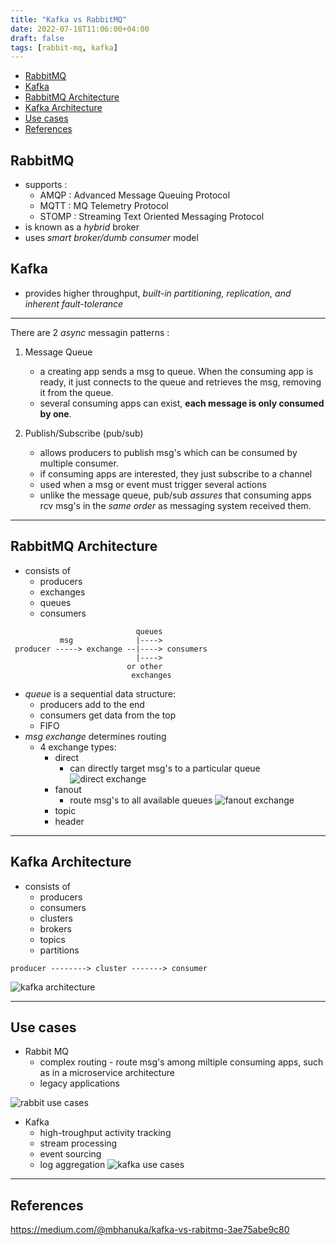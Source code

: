 ```yaml
---
title: "Kafka vs RabbitMQ"
date: 2022-07-18T11:06:00+04:00
draft: false
tags: [rabbit-mq, kafka]
---
```

- [RabbitMQ](#rabbitmq)
- [Kafka](#kafka)
- [RabbitMQ Architecture](#rabbitmq-architecture)
- [Kafka Architecture](#kafka-architecture)
- [Use cases](#use-cases)
- [References](#references)

## RabbitMQ 
- supports : 
  - AMQP  : Advanced Message Queuing Protocol
  - MQTT  : MQ Telemetry Protocol
  - STOMP : Streaming Text Oriented Messaging Protocol
- is known as a *hybrid* broker
- uses *smart broker/dumb consumer* model
  
## Kafka
- provides higher throughput, *built-in partitioning, replication, and inherent fault-tolerance*
  
---
There are 2 *async* messagin patterns :
1. Message Queue
   - a creating app sends a msg to queue. When the consuming app is ready, it just connects to the queue and retrieves the msg, removing it from the queue. 
   - several consuming apps can exist, **each message is only consumed by one**.

2. Publish/Subscribe (pub/sub) 
   - allows producers to publish msg's which can be consumed by multiple consumer.
   - if consuming apps are interested, they just subscribe to a channel
   - used when a msg or event must trigger several actions
   - unlike the message queue, pub/sub *assures* that consuming apps rcv msg's in the *same order* as messaging system received them.
  
  ---
## RabbitMQ Architecture
- consists of 
  - producers
  - exchanges
  - queues
  - consumers
  
 ```                         
                             queues  
            msg              |---->
  producer -----> exchange --|----> consumers
                             |---->
                           or other 
                            exchanges
  ```
- *queue* is a sequential data structure:
    - producers add to the end 
    - consumers get data from the top
    - FIFO 
- *msg exchange* determines routing
  - 4 exchange types:
    - direct 
      - can directly target msg's to a particular queue
  ![direct exchange](https://miro.medium.com/max/1400/1*_Jzl2o13xBPn3CsdATBaxw.png "direct exchange")
    - fanout
      - route msg's to all available queues
  ![fanout exchange](https://miro.medium.com/max/1400/1*Hn3SaZuE1o3C1-IayaU9AQ.png "fanout exchange")
    - topic
    - header
---
## Kafka Architecture  
- consists of
  - producers
  - consumers
  - clusters
  - brokers
  - topics
  - partitions
```
producer --------> cluster -------> consumer
```
![kafka architecture](https://miro.medium.com/max/1376/1*TIKFG4HHYx4W6RbE1BWblA.png)

---
## Use cases
- Rabbit MQ
  - complex routing - route msg's among miltiple consuming apps, such as in a microservice architecture
  - legacy applications

![rabbit use cases](https://miro.medium.com/max/1400/1*Kyps08v9VSh5QwETNOVuHw.png)
- Kafka
  - high-troughput activity tracking 
  - stream processing
  - event sourcing
  - log aggregation
![kafka use cases](https://miro.medium.com/max/1400/1*001aX2FBDS4qz8nPLNiXAg.png) 


---
## References
 https://medium.com/@mbhanuka/kafka-vs-rabitmq-3ae75abe9c80

